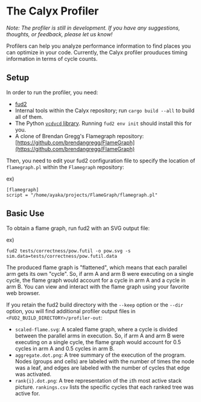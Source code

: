 # The Calyx Profiler

*Note: The profiler is still in development. If you have any suggestions, thoughts, or feedback, please let us know!*

Profilers can help you analyze performance information to find places you can optimize in your code. Currently, the Calyx profiler prouduces timing information in terms of cycle counts.

## Setup

In order to run the profiler, you need:
- [fud2](./fud2/index.html)
- Internal tools within the Calyx repository; run `cargo build --all` to build all of them.
- The Python [`vcdvcd` library](https://github.com/cirosantilli/vcdvcd). Running `fud2 env init` should install this for you.
- A clone of Brendan Gregg's Flamegraph repository: [https://github.com/brendangregg/FlameGraph](https://github.com/brendangregg/FlameGraph)

Then, you need to edit your fud2 configuration file to specify the location of `flamegraph.pl` within the `Flamegraph` repository:

ex)
```
[flamegraph]
script = "/home/ayaka/projects/FlameGraph/flamegraph.pl"
```

## Basic Use

To obtain a flame graph, run fud2 with an SVG output file:

ex)
```
fud2 tests/correctness/pow.futil -o pow.svg -s sim.data=tests/correctness/pow.futil.data
```

The produced flame graph is "flattened", which means that each parallel arm gets its own "cycle". So, if arm A and arm B were executing on a single cycle, the flame graph would account for a cycle in arm A and a cycle in arm B. You can view and interact with the flame graph using your favorite web browser.

If you retain the fud2 build directory with the `--keep` option or the `--dir` option, you will find additional profiler output files in `<FUD2_BUILD_DIRECTORY>/profiler-out`:

  - `scaled-flame.svg`: A scaled flame graph, where a cycle is divided between the parallel arms in execution. So, if arm A and arm B were executing on a single cycle, the flame graph would account for 0.5 cycles in arm A and 0.5 cycles in arm B.
  - `aggregate.dot.png`: A tree summary of the execution of the program. Nodes (groups and cells) are labeled with the number of times the node was a leaf, and edges are labeled with the number of cycles that edge was activated.
  - `rank{i}.dot.png`: A tree representation of the `i`th most active stack picture. `rankings.csv` lists the specific cycles that each ranked tree was active for.
